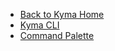 <!-- markdown-link-check-disable -->

- [Back to Kyma Home](/)
- [Kyma CLI](/busola/user/README.md)
- [Command Palette](/busola/user/01-20-command-palette.md)
  <!-- markdown-link-check-enable -->
